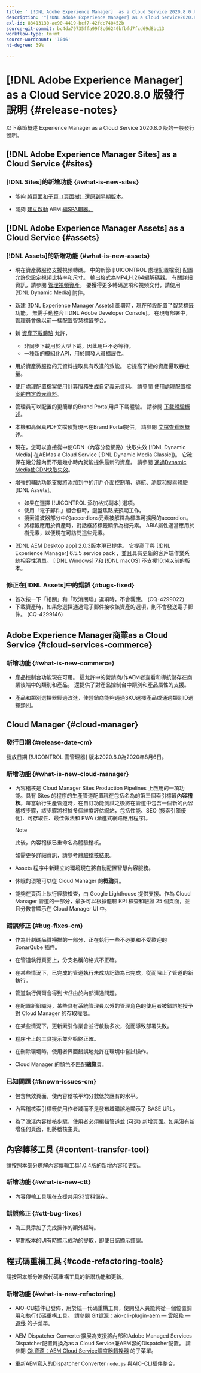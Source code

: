 ```yaml
---
title: ' [!DNL Adobe Experience Manager]  as a Cloud Service 2020.8.0 版發行說明。'
description: '"[!DNL Adobe Experience Manager] as a Cloud Service2020.8.0發行說明。」'
exl-id: 83413130-ae90-4419-bcf7-42fdc740452b
source-git-commit: bc4da79735ffa99f8c66240bfbfd7fcd69d8bc13
workflow-type: tm+mt
source-wordcount: '1046'
ht-degree: 39%

---
```


# [!DNL Adobe Experience Manager] as a Cloud Service 2020.8.0 版發行說明  {#release-notes}

以下章節概述 Experience Manager as a Cloud Service 2020.8.0 版的一般發行說明。


## [!DNL Adobe Experience Manager Sites] as a Cloud Service {#sites}

### [!DNL Sites]的新增功能 {#what-is-new-sites}

* 能夠 [將頁面和子頁（頁面樹）還原到早期版本](/help/sites-cloud/authoring/features/page-versions.md#reinstating-versions)。

* 能夠 [建立啟動](/help/sites-cloud/authoring/launches/overview.md) AEM [編SPA輯器。](/help/implementing/developing/hybrid/introduction.md)


## [!DNL Adobe Experience Manager Assets] as a Cloud Service {#assets}

### [!DNL Assets]的新增功能 {#what-is-new-assets}

* 現在資產微服務支援視頻轉碼。 中的新節 [!UICONTROL 處理配置檔案] 配置允許您設定視頻比特率和尺寸。 輸出格式為MP4,H.264編解碼器。 有關詳細資訊，請參閱 [管理視頻資產](/help/assets/manage-video-assets.md#transcode-video)。 要獲得更多轉碼選項和視頻交付，請使用 [!DNL Dynamic Media] 附件。

* 新建 [!DNL Experience Manager Assets] 部署時，現在預設配置了智慧標籤功能。 無需手動整合 [!DNL Adobe Developer Console]。 在現有部署中，管理員會像以前一樣配置智慧標籤整合。

* 新 [資產下載體驗](/help/assets/download-assets-from-aem.md) 允許，

   * 非同步下載用於大型下載，因此用戶不必等待。
   * 一種新的模組化API，用於開發人員擴展性。

* 用於資產微服務的元資料提取具有改進的效能。 它提高了總的資產攝取吞吐量。

* 使用處理配置檔案使用計算服務生成自定義元資料。 請參閱 [使用處理配置檔案的自定義元資料](/help/assets/manage-metadata.md#metadata-compute-service)。

* 管理員可以配置的更簡單的Brand Portal用戶下載體驗。 請參閱 [下載體驗概述](https://experienceleague.adobe.com/docs/experience-manager-brand-portal/using/introduction/whats-new.html#download-configurations)。

* 本機和高保真PDF文檔預覽現已在Brand Portal提供。 請參閱 [文檔查看器概述](https://experienceleague.adobe.com/docs/experience-manager-brand-portal/using/introduction/whats-new.html#doc-viewer)。

* 現在，您可以直接從中使CDN（內容分發網路）快取失效 [!DNL Dynamic Media] 在AEMas a Cloud Service [!DNL Dynamic Media Classic])。 它確保在幾分鐘內而不是幾小時內就能提供最新的資產。 請參閱 [通過Dynamic Media使CDN快取失效](/help/assets/dynamic-media/invalidate-cdn-cache-dynamic-media.md)。

* 增強的輔助功能支援將添加到中的用戶介面控制項、導航、瀏覽和搜索體驗 [!DNL Assets]。

   * 如果在選擇 [!UICONTROL 添加格式副本] 選項。 <!-- via CQ-4293594-->
   * 使用「電子郵件」組合框時，鍵盤焦點按預期工作。 <!-- via CQ-4286215 -->
   * 搜索濾波器部分中的accordions元素被解釋為標準可擴展的accordion。 <!-- via CQ-4273103 -->
   * 將標籤應用於資產時，對話框將標籤顯示為樹元素。 ARIA屬性適當應用於樹元素，以便現在可訪問這些元素。 <!-- via CQ-4272964 -->

* [!DNL AEM Desktop app] 2.0.3版本現已提供。 它提高了與 [!DNL Experience Manager] 6.5.5 service pack ，並且具有更新的客戶端作業系統相容性清單。 [!DNL Windows] 7和 [!DNL macOS] 不支援10.14以前的版本。

### 修正在[!DNL Assets]中的錯誤 {#bugs-fixed}

* 首次按一下「相關」和「取消關聯」選項時，不會響應。 (CQ-4299022)
* 下載資產時，如果您選擇通過電子郵件接收該資產的選項，則不會發送電子郵件。 (CQ-4299146)

## Adobe Experience Manager商業as a Cloud Service {#cloud-services-commerce}

### 新增功能 {#what-is-new-commerce}

* 產品控制台功能現在可用。 這允許中的營銷商/作AEM者查看和導航儲存在商業後端中的類別和產品。 還提供了對產品控制台中類別和產品屬性的支援。

* 產品和類別選擇器經過改進，使營銷商能夠通過SKU選擇產品或通過類別ID選擇類別。

## Cloud Manager {#cloud-manager}

### 發行日期 {#release-date-cm}

發放日期 [!UICONTROL 雲管理器] 版本2020.8.0為2020年8月6日。

### 新增功能 {#what-is-new-cloud-manager}

* 內容稽核是 Cloud Manager Sites Production Pipelines 上啟用的一項功能。具有 Sites 的程序的生產管道配置現在包括名為的第三個索引標籤&#x200B;**內容稽核**。每當執行生產管道時，在自訂功能測試之後將在管道中包含一個新的內容稽核步驟，該步驟將根據多個維度評估網站，包括性能、SEO (搜索引擎優化)、可存取性、最佳做法和 PWA (漸進式網路應用程序)。


   >[!NOTE]
   >此後，內容稽核已重命名為體驗稽核。

   如需更多詳細資訊，請參考[體驗稽核結果](/help/implementing/cloud-manager/experience-audit-testing.md)。

* Assets 程序中新建立的環境現在將自動配置智慧內容服務。

* 休眠的環境可以從 Cloud Manager 的&#x200B;**概論**&#x200B;頁。

* 能夠在頁面上執行經驗檢查，由 Google Lighthouse 提供支援。作為 Cloud Manager 管道的一部分，最多可以根據體驗 KPI 檢查和驗證 25 個頁面，並且分數會顯示在 Cloud Manager UI 中。

### 錯誤修正 {#bug-fixes-cm}

* 作為計劃碼品質掃描的一部分，正在執行一些不必要和不受歡迎的 SonarQube 插件。

* 在管道執行頁面上，分支名稱的格式不正確。

* 在某些情況下，已完成的管道執行未成功記錄為已完成，從而阻止了管道的新執行。

* 管道執行偶爾會得到&#x200B;*卡住*&#x200B;由於內部溝通問題。

* 在配置新組織時，某些具有系統管理員以外的管理角色的使用者被錯誤地授予對 Cloud Manager 的存取權限。

* 在某些情況下，更新索引作業會並行啟動多次，從而導致部署失敗。

* 程序卡上的工具提示並非始終正確。

* 在刪除環境時，使用者界面錯誤地允許在環境中嘗試操作。

* Cloud Manager 的顏色不匹配&#x200B;**總覽**&#x200B;頁。

### 已知問題 {#known-issues-cm}

* 包含無效頁面，使內容稽核平均分數低於應有的水平。

* 內容稽核索引標籤使用作者域而不是發布域錯誤地顯示了 BASE URL。

* 為了激活內容稽核步驟，使用者必須編輯管道並 (可選) 新增頁面。如果沒有新增任何頁面，則將稽核主頁。

## 內容轉移工具 {#content-transfer-tool}

請按照本部分瞭解內容傳輸工具1.0.4版的新增內容和更新。

### 新增功能 {#what-is-new-ctt}

* 內容傳輸工具現在支援共用S3資料儲存。

### 錯誤修正 {#ctt-bug-fixes}

* 為工具添加了完成操作的額外超時。

* 早期版本的UI有時顯示成功的提取，即使日誌顯示錯誤。

## 程式碼重構工具 {#code-refactoring-tools}

請按照本部分瞭解代碼重構工具的新增功能和更新。

### 新增功能 {#what-is-new-refactoring}

* AIO-CLI插件已發佈，用於統一代碼重構工具，使開發人員能夠從一個位置調用和執行代碼重構工具。 請參閱 [Git資源：aio-cli-plugin-aem — 雲服務 — 遷移](https://github.com/adobe/aio-cli-plugin-aem-cloud-service-migration) 的子菜單。

* AEM Dispatcher Converter擴展為支援將內部和Adobe Managed Services Dispatcher配置轉換為as a Cloud Service兼AEM容的Dispatcher配置。 請參閱 [Git資源：AEM Cloud Service調度器轉換器](https://github.com/adobe/aem-cloud-service-source-migration/tree/master/packages/dispatcher-converter) 的子菜單。

* 重新AEM寫入的Dispatcher Converter ` node.js ` 與AIO-CLI插件整合。
